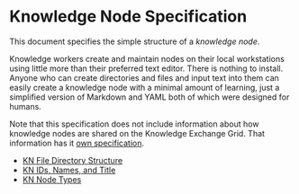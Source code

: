 # Knowledge Node Specification

This document specifies the simple structure of a *knowledge node*.

Knowledge workers create and maintain nodes on their local workstations
using little more than their preferred text editor. There is nothing to
install. Anyone who can create directories and files and input text into
them can easily create a knowledge node with a minimal amount of
learning, just a simplified version of Markdown and YAML both of which
were designed for humans.

Note that this specification does not include information about how
knowledge nodes are shared on the Knowledge Exchange Grid. That
information has it [own specification](../keg).

* [KN File Directory Structure](files)
* [KN IDs, Names, and Title](naming)
* [KN Node Types](types)

